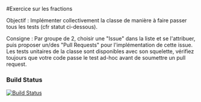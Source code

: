 #Exercice sur les fractions

Objectif : Implémenter collectivement la classe de manière à faire passer tous les tests (cfr statut ci-dessous). 

Consigne : Par groupe de 2, choisir une "Issue" dans la liste et se l'attribuer, puis proposer un/des "Pull Requests" pour l'implémentation de cette issue.  Les tests unitaires de la classe sont disponibles avec son squelette, vérifiez toujours que votre code passe le test ad-hoc avant de soumettre un pull request.  

### Build Status
[![Build Status](https://travis-ci.org/EphecLLN/ExerciceFractions.svg?branch=master)](https://travis-ci.org/EphecLLN/ExerciceFractions.svg?branch=master)
